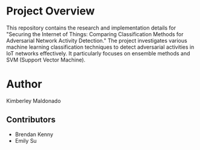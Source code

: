 # Project Overview
This repository contains the research and implementation details for "Securing the Internet of Things: Comparing Classification Methods for Adversarial Network Activity Detection." The project investigates various machine learning classification techniques to detect adversarial activities in IoT networks effectively. It particularly focuses on ensemble methods and SVM (Support Vector Machine).
# Author
Kimberley Maldonado
## Contributors
* Brendan Kenny
* Emily Su
